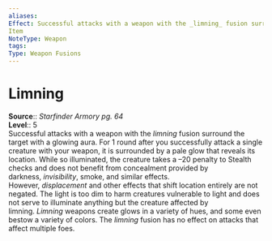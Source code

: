 ```yaml
---
aliases: 
Effect: Successful attacks with a weapon with the _limning_ fusion surround the target with a glowing aura. For 1 round after you successfully attack a single creature with your weapon, it is surrounded by a pale glow that reveals its location. While so illuminated, the creature takes a –20 penalty to Stealth checks and does not benefit from concealment provided by darkness, _invisibility_, smoke, and similar effects. However, _displacement_ and other effects that shift location entirely are not negated. The light is too dim to harm creatures vulnerable to light and does not serve to illuminate anything but the creature affected by limning. _Limning_ weapons create glows in a variety of hues, and some even bestow a variety of colors. The _limning_ fusion has no effect on attacks that affect multiple foes.
Item
NoteType: Weapon
tags: 
Type: Weapon Fusions
---
```


# Limning

**Source**:: _Starfinder Armory pg. 64_  
**Level**:: 5  
Successful attacks with a weapon with the _limning_ fusion surround the target with a glowing aura. For 1 round after you successfully attack a single creature with your weapon, it is surrounded by a pale glow that reveals its location. While so illuminated, the creature takes a –20 penalty to Stealth checks and does not benefit from concealment provided by darkness, _invisibility_, smoke, and similar effects. However, _displacement_ and other effects that shift location entirely are not negated. The light is too dim to harm creatures vulnerable to light and does not serve to illuminate anything but the creature affected by limning. _Limning_ weapons create glows in a variety of hues, and some even bestow a variety of colors. The _limning_ fusion has no effect on attacks that affect multiple foes.
